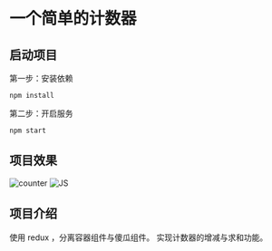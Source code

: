 # 一个简单的计数器

## 启动项目
第一步：安装依赖
```
npm install
```
第二步：开启服务
```
npm start
```

## 项目效果
![counter](/counter.png)
![JS](https://www.baidu.com/s?tn=baiduhome_pg&rsv_idx=2&wd=javascript&rsv_cq=button+css&rsv_dl=0_right_recom_21121&euri=10b1512f375d4bc098f07725c90bb9b8)

## 项目介绍
使用 redux ，分离容器组件与傻瓜组件。
实现计数器的增减与求和功能。

